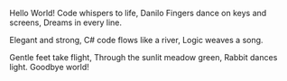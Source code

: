 Hello World!
Code whispers to life, Danilo
Fingers dance on keys and screens,
Dreams in every line.





Elegant and strong,
C# code flows like a river,
Logic weaves a song.


Gentle feet take flight,
Through the sunlit meadow green,
Rabbit dances light.
Goodbye world!